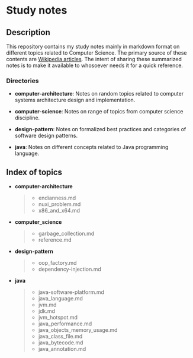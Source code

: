 Study notes
=========

Description
-----

This repository contains my study notes mainly in markdown format on different topics related to Computer Science. The primary source of these contents are [Wikipedia articles](https://en.wikipedia.org). The intent of sharing these summarized notes is to make it available to whosoever needs it for a quick reference.

### Directories

- **computer-architecture**: Notes on random topics related to computer systems architecture design and implementation.

- **computer-science**: Notes on range of topics from computer science discipline.

- **design-pattern**: Notes on formalized best practices and categories of software design patterns.

- **java**: Notes on different concepts related to Java programming language.


Index of topics
-----

- **computer-architecture**
	> * endianness.md
	> * nuxi_problem.md
	> * x86_and_x64.md


- **computer_science**
	> * garbage_collection.md
	> * reference.md
	


- **design-pattern**
	> * oop_factory.md
	> * dependency-injection.md



- **java**
	> * java-software-platform.md
	> * java_language.md
	> * jvm.md
	> * jdk.md
	> * jvm_hotspot.md
	> * java_performance.md
	> * java_objects_memory_usage.md
	> * java_class_file.md
	> * java_bytecode.md
	> * java_annotation.md

